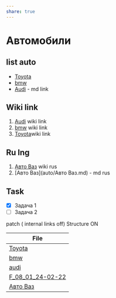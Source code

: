 ```yaml
---
share: true
---
```

  
# Автомобили

## list auto
- [Toyota](auto/Toyota.md)
- [bmw](auto/bmw.md)
- [Audi](auto/audi.md) - md link

## Wiki link
1. [Audi](audi.md) wiki link 
2. [bmw](bmw.md) wiki link 
3. [Toyota](Toyota.md)wiki link 

## Ru lng
1. [Авто Ваз](%D0%90%D0%B2%D1%82%D0%BE%20%D0%92%D0%B0%D0%B7.md) wiki rus
2. [Авто Ваз](auto/Авто Ваз.md) - md rus

## Task
- [x] Задача 1
- [ ] Задача 2

patch  ( internal links off) Structure ON


| File                                           |
| ---------------------------------------------- |
| [Toyota](auto/Toyota.md.md)                     |
| [bmw](auto/bmw.md.md)                           |
| [audi](auto/audi.md.md)                         |
| [F_08_01_24-02-22](auto/F_08_01_24-02-22.md.md) |
| [Авто Ваз](auto/%D0%90%D0%B2%D1%82%D0%BE%20%D0%92%D0%B0%D0%B7.md.md)                 |




